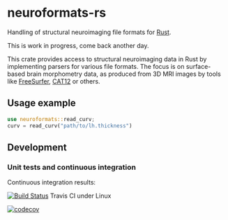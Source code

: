 # neuroformats-rs
Handling of structural neuroimaging file formats for [Rust](https://www.rust-lang.org/).

This is work in progress, come back another day.

This crate provides access to structural neuroimaging data in Rust by implementing parsers for various file formats. The focus is on surface-based brain morphometry data, as produced from 3D MRI images by tools like [FreeSurfer](http://freesurfer.net/), [CAT12](http://www.neuro.uni-jena.de/cat/) or others.

## Usage example

```rust
use neuroformats::read_curv;
curv = read_curv("path/to/lh.thickness")
```

## Development

### Unit tests and continuous integration

Continuous integration results:

[![Build Status](https://travis-ci.org/dfsp-spirit/neuroformats-rs.svg?branch=main)](https://travis-ci.org/dfsp-spirit/neuroformats-rs) Travis CI under Linux

[![codecov](https://codecov.io/gh/dfsp-spirit/neuroformats-rs/branch/main/graph/badge.svg?token=VESCG8GQ9K)](https://codecov.io/gh/dfsp-spirit/neuroformats-rs)
